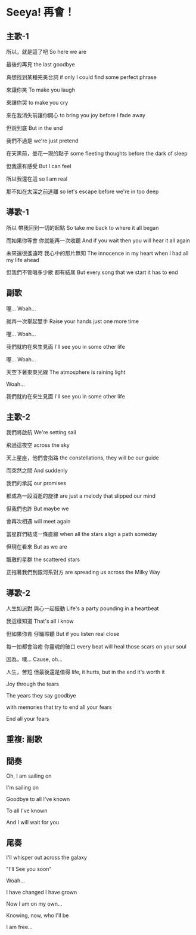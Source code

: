 # Seeya! 再會！

## 主歌-1

所以，就是這了吧
So here we are

最後的再見
the last goodbye

真想找到某種完美台詞
if only I could find some perfect phrase

來讓你笑
To make you laugh

來讓你哭
to make you cry

來在我消失前讓你開心
to bring you joy before I fade away

但說到底
But in the end

我們不過是
we're just pretend

在天黑前，曇花一現的點子
some fleeting thoughts before the dark of sleep

但我還有感受
But I can feel

所以我還在這
so I am real

那不如在太深之前逃離
so let's escape before we're in too deep

## 導歌-1

所以
帶我回到一切的起點
So take
me back to where it all began

而如果你等會
你就能再一次收聽
And if you wait
then you will hear it all again

未來還很遙遠時
我心中的那片無知
The innocence in my heart
when I had all my life ahead

但我們不管唱多少歌
都有結尾
But every song that we start
it has to end

## 副歌

喔...
Woah...

就再一次舉起雙手
Raise your hands just one more time

喔...
Woah...

我們就約在來生見面
I'll see you in some other life

喔...
Woah...

天空下著束束光線
The atmosphere is raining light

Woah...

我們就約在來生見面
I'll see you in some other life

## 主歌-2

我們將啟航
We're setting sail

飛過這夜空
across the sky

天上星座，他們會指路
the constellations, they will be our guide

而突然之間
And suddenly

我們的承諾
our promises

都成為一段消逝的旋律
are just a melody that slipped our mind

但我們也許
But maybe we

會再次相遇
will meet again

當星群們結成一條直線
when all the stars align a path someday

但現在看來
But as we are

飄散的星群
the scattered stars

正拖著我們到銀河系對方
are spreading us across the Milky Way

## 導歌-2

人生如派對
與心一起振動
Life's a party
pounding in a heartbeat

我這樣知道
That's all I know

但如果你肯
仔細聆聽
But if you
listen real close

每一拍都會治癒
你靈魂的破口
every beat will heal those
scars on your soul

因為，噢...
Cause, oh...

人生，苦短
但最後還是值得
life, it hurts, but
in the end it's worth it


Joy through the tears

The years
they say goodbye

with memories that try to
end all your fears

End all your fears

## 重複: 副歌

## 間奏

Oh, I
am sailing on

I'm sailing on

Goodbye
to all I've known

To all I've known

And I will wait for you

## 尾奏

I'll whisper out across the galaxy

"I'll See you soon"

Woah...

I have changed
I have grown

Now I am
on my own...

Knowing, now,
who I'll be

I am free...
